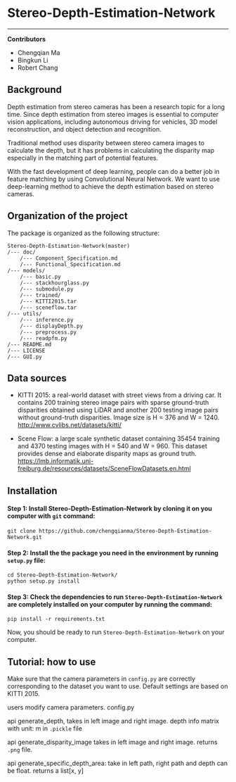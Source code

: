 # Stereo-Depth-Estimation-Network
----------------------------------
**Contributors**
- Chengqian Ma
- Bingkun Li
- Robert Chang

## Background
Depth estimation from stereo cameras has been a research topic for a long time. Since depth estimation from stereo images is essential to computer vision applications, including autonomous driving for vehicles, 3D model reconstruction, and object detection and recognition.

Traditional method uses disparity between stereo camera images to calculate the depth, but it has problems in calculating the disparity map especially in the matching part of potential features.

With the fast development of deep learning, people can do a better job in feature matching by using Convolutional Neural Network. We want to use deep-learning method to achieve the depth estimation based on stereo cameras.

## Organization of the project

The package is organized as the following structure:

    Stereo-Depth-Estimation-Network(master)
    /--- doc/
        /--- Component_Specification.md
        /--- Functional_Specification.md
    /--- models/
        /--- basic.py
        /--- stackhourglass.py
        /--- submodule.py
        /--- trained/
        /--- KITTI2015.tar
        /--- sceneflow.tar
    /--- utils/
        /--- inference.py
        /--- displayDepth.py
        /--- preprocess.py
        /--- readpfm.py
    /--- README.md
    /--- LICENSE
    /--- GUI.py
    
## Data sources
- KITTI 2015: a real-world dataset with street views from a driving car. It contains 200 training stereo image pairs with sparse ground-truth disparities obtained using LiDAR and another 200 testing image pairs without ground-truth disparities. Image size is H = 376 and W = 1240.
http://www.cvlibs.net/datasets/kitti/

- Scene Flow: a large scale synthetic dataset containing 35454 training and 4370 testing images with H = 540 and W = 960. This dataset provides dense and elaborate disparity maps as ground truth.
https://lmb.informatik.uni-freiburg.de/resources/datasets/SceneFlowDatasets.en.html

## Installation
#### Step 1: Install Stereo-Depth-Estimation-Network by cloning it on you computer with `git` command:

```
git clone https://github.com/chengqianma/Stereo-Depth-Estimation-Network.git
```

#### Step 2: Install the the package you need in the environment by running `setup.py`  file:

```
cd Stereo-Depth-Estimation-Network/
python setup.py install
```

#### Step 3: Check the dependencies to run `Stereo-Depth-Estimation-Network` are completely installed on your computer by running the command:

```
pip install -r requirements.txt
```

Now, you should be ready to run `Stereo-Depth-Estimation-Network` on  your computer. 

## Tutorial: how to use
Make sure that the camera parameters in `config.py` are correctly corresponding to the dataset you want to use. Default settings are based on KITTI 2015.

users modify camera parameters. config.py

api generate_depth, takes in left image and right image.  depth info matrix with unit: m in `.pickle` file

api generate_disparity_image takes in left image and right image. returns `.png` file. 

api generate_specific_depth_area: take in left path, right path and depth can be float. returns a list[x, y]